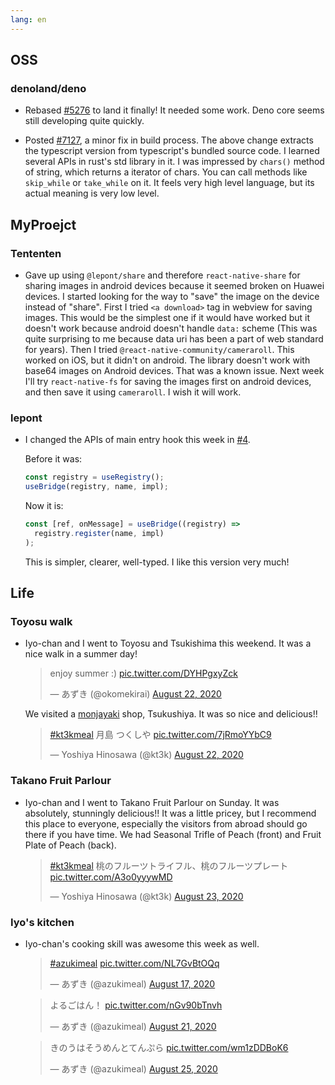 ```yaml
---
lang: en
---
```


## OSS

### denoland/deno

- Rebased [#5276](https://github.com/denoland/deno/pull/5276) to land it finally! It needed some work. Deno core seems still developing quite quickly.

- Posted [#7127](https://github.com/denoland/deno/pull/7127), a minor fix in build process. The above change extracts the typescript version from typescript's bundled source code. I learned several APIs in rust's std library in it. I was impressed by `chars()` method of string, which returns a iterator of chars. You can call methods like `skip_while` or `take_while` on it. It feels very high level language, but its actual meaning is very low level.

## MyProejct

### Tententen

- Gave up using `@lepont/share` and therefore `react-native-share` for sharing images in android devices because it seemed broken on Huawei devices. I started looking for the way to "save" the image on the device instead of "share". First I tried `<a download>` tag in webview for saving images. This would be the simplest one if it would have worked but it doesn't work because android doesn't handle `data:` scheme (This was quite surprising to me because data uri has been a part of web standard for years). Then I tried `@react-native-community/cameraroll`. This worked on iOS, but it didn't on android. The library doesn't work with base64 images on Android devices. That was a known issue. Next week I'll try `react-native-fs` for saving the images first on android devices, and then save it using `cameraroll`. I wish it will work.

### lepont

- I changed the APIs of main entry hook this week in [#4](https://github.com/kt3k/lepont/pull/4/files).

  Before it was:

  ```ts
  const registry = useRegistry();
  useBridge(registry, name, impl);
  ```

  Now it is:

  ```ts
  const [ref, onMessage] = useBridge((registry) =>
    registry.register(name, impl)
  );
  ```

  This is simpler, clearer, well-typed. I like this version very much!

## Life

### Toyosu walk

- Iyo-chan and I went to Toyosu and Tsukishima this weekend. It was a nice walk in a summer day!

  <blockquote class="twitter-tweet"><p lang="en" dir="ltr">enjoy summer :) <a href="https://t.co/DYHPgxyZck">pic.twitter.com/DYHPgxyZck</a></p>&mdash; あずき (@okomekirai) <a href="https://twitter.com/okomekirai/status/1297102551246991360?ref_src=twsrc%5Etfw">August 22, 2020</a></blockquote> <script async src="https://platform.twitter.com/widgets.js" charset="utf-8"></script>

  We visited a [monjayaki](https://en.wikipedia.org/wiki/Monjayaki) shop, Tsukushiya. It was so nice and delicious!!

  <blockquote class="twitter-tweet"><p lang="ja" dir="ltr"><a href="https://twitter.com/hashtag/kt3kmeal?src=hash&amp;ref_src=twsrc%5Etfw">#kt3kmeal</a> 月島 つくしや <a href="https://t.co/7jRmoYYbC9">pic.twitter.com/7jRmoYYbC9</a></p>&mdash; Yoshiya Hinosawa (@kt3k) <a href="https://twitter.com/kt3k/status/1297123379535740928?ref_src=twsrc%5Etfw">August 22, 2020</a></blockquote> <script async src="https://platform.twitter.com/widgets.js" charset="utf-8"></script>

### Takano Fruit Parlour

- Iyo-chan and I went to Takano Fruit Parlour on Sunday. It was absolutely, stunningly delicious!! It was a little pricey, but I recommend this place to everyone, especially the visitors from abroad should go there if you have time. We had Seasonal Trifle of Peach (front) and Fruit Plate of Peach (back).

  <blockquote class="twitter-tweet"><p lang="ja" dir="ltr"><a href="https://twitter.com/hashtag/kt3kmeal?src=hash&amp;ref_src=twsrc%5Etfw">#kt3kmeal</a> 桃のフルーツトライフル、桃のフルーツプレート <a href="https://t.co/A3o0yyywMD">pic.twitter.com/A3o0yyywMD</a></p>&mdash; Yoshiya Hinosawa (@kt3k) <a href="https://twitter.com/kt3k/status/1297461538547208198?ref_src=twsrc%5Etfw">August 23, 2020</a></blockquote> <script async src="https://platform.twitter.com/widgets.js" charset="utf-8"></script>

### Iyo's kitchen

- Iyo-chan's cooking skill was awesome this week as well.

  <blockquote class="twitter-tweet"><p lang="und" dir="ltr"><a href="https://twitter.com/hashtag/azukimeal?src=hash&amp;ref_src=twsrc%5Etfw">#azukimeal</a> <a href="https://t.co/NL7GvBtOQq">pic.twitter.com/NL7GvBtOQq</a></p>&mdash; あずき (@azukimeal) <a href="https://twitter.com/azukimeal/status/1295371246704582658?ref_src=twsrc%5Etfw">August 17, 2020</a></blockquote> <script async src="https://platform.twitter.com/widgets.js" charset="utf-8"></script>

  <blockquote class="twitter-tweet"><p lang="ja" dir="ltr">よるごはん！ <a href="https://t.co/nGv90bTnvh">pic.twitter.com/nGv90bTnvh</a></p>&mdash; あずき (@azukimeal) <a href="https://twitter.com/azukimeal/status/1296838212405481473?ref_src=twsrc%5Etfw">August 21, 2020</a></blockquote> <script async src="https://platform.twitter.com/widgets.js" charset="utf-8"></script>

  <blockquote class="twitter-tweet"><p lang="ja" dir="ltr">きのうはそうめんとてんぷら <a href="https://t.co/wm1zDDBoK6">pic.twitter.com/wm1zDDBoK6</a></p>&mdash; あずき (@azukimeal) <a href="https://twitter.com/azukimeal/status/1298219402924417024?ref_src=twsrc%5Etfw">August 25, 2020</a></blockquote> <script async src="https://platform.twitter.com/widgets.js" charset="utf-8"></script>
